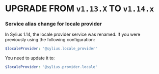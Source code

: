 # UPGRADE FROM `v1.13.X` TO `v1.14.x`

### Service alias change for locale provider

In Sylius 1.14, the locale provider service was renamed. If you were previously using the following configuration:

```yaml
$localeProvider: '@sylius.locale_provider'
```
You need to update it to:
```yaml
$localeProvider: '@sylius.provider.locale'
```